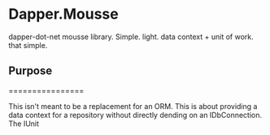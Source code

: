 Dapper.Mousse
================

dapper-dot-net mousse library. Simple. light. data context + unit of work. that simple.

## Purpose
================

This isn't meant to be a replacement for an ORM.  This is about providing a data context for a repository without directly dending on an IDbConnection. The IUnit
